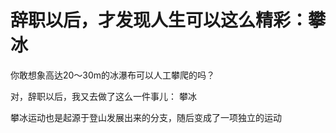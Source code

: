 # 辞职以后，才发现人生可以这么精彩：攀冰

你敢想象高达20～30m的冰瀑布可以人工攀爬的吗？

对，辞职以后，我又去做了这么一件事儿： 攀冰

攀冰运动也是起源于登山发展出来的分支，随后变成了一项独立的运动

